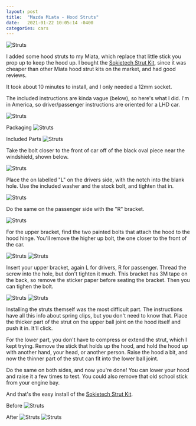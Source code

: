 ```yaml
---
layout: post
title:  "Mazda Miata - Hood Struts"
date:   2021-01-22 10:05:14 -0400
categories: cars
---
```


![Struts](/images/struts/10.jpg)

I added some hood struts to my Miata, which replace that little stick you prop up to keep the hood up. I bought the [Sokietech Strut Kit](https://amzn.to/3pd5t71), since it was cheaper than other Miata hood strut kits on the market, and had good reviews. 

It took about 10 minutes to install, and I only needed a 12mm socket. 

The included instructions are kinda vague (below), so here's what I did. I'm in America, so driver/passenger instructions are oriented for a LHD car. 

![Struts](/images/struts/11.jpg)

Packaging
![Struts](/images/struts/12.jpg)

Included Parts
![Struts](/images/struts/13.jpg)

Take the bolt closer to the front of car off of the black oval piece near the windshield, shown below. 

![Struts](/images/struts/1.jpg)

Place the on labelled "L" on the drivers side, with the notch into the blank hole. Use the included washer and the stock bolt, and tighten that in. 

![Struts](/images/struts/2.jpg)

Do the same on the passenger side with the "R" bracket.

![Struts](/images/struts/3.jpg)

For the upper bracket, find the two painted bolts that attach the hood to the hood hinge. You'll remove the higher up bolt, the one closer to the front of the car. 

![Struts](/images/struts/4.jpg)
![Struts](/images/struts/5.jpg)

Insert your upper bracket, again L for drivers, R for passenger. Thread the screw into the hole, but don't tighten it much. This bracket has 3M tape on the back, so remove the sticker paper before seating the bracket. Then you can tighen the bolt. 

![Struts](/images/struts/6.jpg)
![Struts](/images/struts/7.jpg)

Installing the struts themself was the most difficult part. The instructions have all this info about spring clips, but you don't need to know that. Place the thicker part of the strut on the upper ball joint on the hood itself and push it in. It'll click. 

For the lower part, you don't have to compress or extend the strut, which I kept trying. Remove the stick that holds up the hood, and hold the hood up with another hand, your head, or another person. Raise the hood a bit, and now the thinner part of the strut can fit into the lower ball joint. 

Do the same on both sides, and now you're done! You can lower your hood and raise it a few times to test. You could also remove that old school stick from your engine bay. 

And that's the easy install of the [Sokietech Strut Kit](https://amzn.to/3pd5t71).

Before
![Struts](/images/struts/8.jpg)

After
![Struts](/images/struts/10.jpg)
![Struts](/images/struts/9.jpg)
